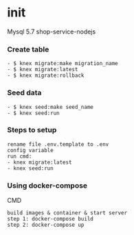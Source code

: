 # init
Mysql 5.7
shop-service-nodejs
### Create table
```
- $ knex migrate:make migration_name
- $ knex migrate:latest
- $ knex migrate:rollback
```
### Seed data
```
- $ knex seed:make seed_name
- $ knex seed:run
```
### Steps to setup
```
rename file .env.template to .env
config variable
run cmd: 
- knex migrate:latest
- knex seed:run
```
### Using docker-compose
CMD
```
build images & container & start server
step 1: docker-compose build
step 2: docker-compose up
```
